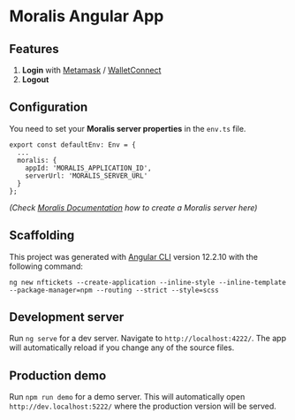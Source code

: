 # Moralis Angular App
## Features

1. **Login** with [Metamask](https://metamask.io/) / [WalletConnect](https://walletconnect.com/)
1. **Logout**

## Configuration

You need to set your **Moralis server properties** in the `env.ts` file.<br>

```
export const defaultEnv: Env = {
  ...
  moralis: {
    appId: 'MORALIS_APPLICATION_ID',
    serverUrl: 'MORALIS_SERVER_URL'
  }
};
```
_(Check [Moralis Documentation](https://docs.moralis.io/moralis-server/getting-started/create-a-moralis-server) how to create a Moralis server here)_
## Scaffolding

This project was generated with [Angular CLI](https://github.com/angular/angular-cli) version 12.2.10 with the following command:
```
ng new nftickets --create-application --inline-style --inline-template --package-manager=npm --routing --strict --style=scss
```

## Development server

Run `ng serve` for a dev server. Navigate to `http://localhost:4222/`. The app will automatically reload if you change any of the source files.

## Production demo

Run `npm run demo` for a demo server. This will automatically open `http://dev.localhost:5222/` where the production version will be served.
